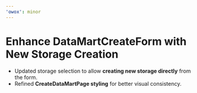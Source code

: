 ```yaml
---
'owox': minor
---
```


# Enhance DataMartCreateForm with New Storage Creation

- Updated storage selection to allow **creating new storage directly** from the form.  
- Refined **CreateDataMartPage styling** for better visual consistency.
